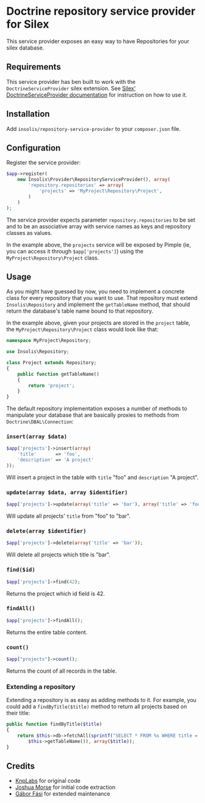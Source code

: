# Doctrine repository service provider for Silex

This service provider exposes an easy way to have Repositories for your silex database.

## Requirements

This service provider has ben built to work with the `DoctrineServiceProvider` silex extension. See [Silex' DoctrineServiceProvider
documentation](http://silex.sensiolabs.org/doc/providers/doctrine.html) for instruction on how to use it.

## Installation

Add `insolis/repository-service-provider` to your `composer.json` file.

## Configuration

Register the service provider:

```php
$app->register(
    new Insolis\Provider\RepositoryServiceProvider(), array(
        'repository.repositories' => array(
            'projects' => 'MyProject\Repository\Project',
        )
    )
);
```

The service provider expects parameter `repository.repositories` to be set and to be an associative array with service
names as keys and repository classes as values.

In the example above, the `projects` service will be exposed by Pimple (ie, you can access it through `$app['projects']`)
using the `MyProject\Repository\Project` class.

## Usage

As you might have guessed by now, you need to implement a concrete class for every repository that you want to use.
That repository must extend `Insolis\Repository` and implement the `getTableName` method, that should return the
database's table name bound to that repository.

In the example above, given your projects are stored in the `project` table, the `MyProject\Repository\Project` class
would look like that:

```php
namespace MyProject\Repository;

use Insolis\Repository;

class Project extends Repository;
{
    public function getTableName()
    {
        return 'project';
    }
}
```

The default repository implementation exposes a number of methods to manipulate your database that are basically proxies
to methods from `Doctrine\DBAL\Connection`:

### `insert(array $data)`

```php
$app['projects']->insert(array(
    'title'       => 'foo',
    'description' => 'A project'
));
```

Will insert a project in the table with `title` "foo" and `description` "A project".

### `update(array $data, array $identifier)`

```php
$app['projects']->update(array('title' => 'bar'), array('title' => 'foo'));
```

Will update all projects' `title` from "foo" to "bar".

### `delete(array $identifier)`

```php
$app['projects']->delete(array('title' => 'bar'));
```

Will delete all projects which title is "bar".

### `find($id)`

```php
$app['projects']->find(42);
```

Returns the project which id field is 42.

### `findAll()`


```php
$app['projects']->findAll();
```

Returns the entire table content.

### `count()`

```php
$app["projects"]->count();
```

Returns the count of all records in the table.

### Extending a repository

Extending a repository is as easy as adding methods to it. For example, you could add a `findByTitle($title)` method to
return all projects based on their title:

```php
public function findByTitle($title)
{
    return $this->db->fetchAll(sprintf("SELECT * FROM %s WHERE title = ?;",
        $this->getTableName()), array($title));
}
```

## Credits

* [KnpLabs](http://knplabs.com/) for original code
* [Joshua Morse](https://github.com/joshuamorse/) for initial code extraction
* [Gábor Fási](https://github.com/maerlyn/) for extended maintenance
